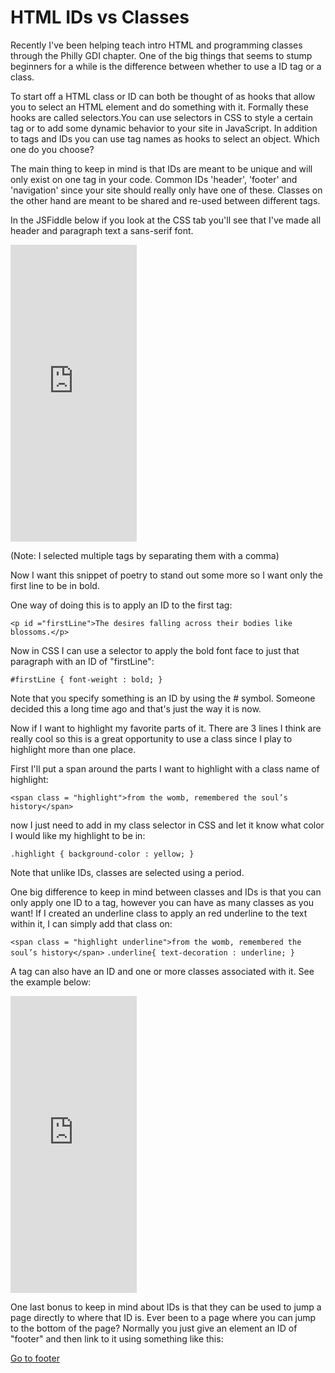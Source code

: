 # HTML IDs vs Classes #

Recently I've been helping teach intro HTML and programming classes through the Philly GDI chapter. One of the big things that seems to stump beginners for a while is the difference between whether to use a ID tag or a class.

To start off a HTML class or ID  can both be thought of as hooks that allow you to select an HTML element and do something with it. Formally these hooks are called selectors.You can use selectors in CSS to style a certain tag or to add some dynamic behavior to your site in JavaScript. In addition to tags and IDs you can use tag names as hooks to select an object. Which one do you choose?

The main thing to keep in mind is that IDs are meant to be unique and will only exist on one tag in your code. Common IDs 'header', 'footer' and 'navigation' since your site should really only have one of these. Classes on the other hand are meant to be shared and re-used between different tags.

In the JSFiddle below if you look at the CSS tab you'll see that I've made all header and paragraph text a sans-serif font.

<iframe width="40%" height="475" src="http://jsfiddle.net/ddefreitas/uq08xehj/4/embedded/result,html,css,js" allowfullscreen="allowfullscreen" frameborder="0"></iframe>

(Note: I selected multiple tags by separating them with a comma)

Now I want this snippet of poetry to stand out some more so I want only the first line to be in bold.

One way of doing this is to apply an ID to the first tag:

`<p id ="firstLine">The desires falling across their bodies like blossoms.</p>`

Now in CSS I can use a selector to apply the bold font face to just that paragraph with an ID of "firstLine":

`#firstLine { font-weight : bold; } `

Note that you specify something is an ID by using the # symbol. Someone decided this a long time ago and that's just the way it is now.

Now if I want to highlight my favorite parts of it. There are 3 lines I think are really cool so this is a great opportunity to use a class since I play to highlight more than one place.

First I'll put a span around the parts I want to highlight with a class name of highlight:

`<span class = "highlight">from the womb, remembered the soul’s history</span>`

now I just need to add in my class selector in CSS and let it know what color I would like my highlight to be in:

`.highlight { background-color : yellow; } `

Note that unlike IDs, classes are selected using a period.

One big difference to keep in mind between classes and IDs is that you can only apply one ID to a tag, however you can have as many classes as you want! If I created an underline class to apply an red underline to the text within it, I can simply add that class on:

`<span class = "highlight underline">from the womb, remembered the soul’s history</span>`
`.underline{ text-decoration : underline; } ` 

A tag can also have an ID and one or more classes associated with it. See the example below:

<iframe width="40%" height="475" src="https://jsfiddle.net/ddefreitas/zr5mnwdk/7/embedded/result,html,css,js" allowfullscreen="allowfullscreen" frameborder="0"></iframe>


One last bonus to keep in mind about IDs is that they can be used to jump a page directly to where that ID is. Ever been to a page where you can jump to the bottom of the page? Normally you just give an element an ID of "footer" and then link to it using something like this:

<a href="#footer">Go to footer</a>
